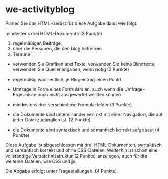 # we-activityblog

Planen Sie das HTML-Gerüst für diese Aufgabe dann wie folgt:

mindestens drei HTML-Dokumente (3 Punkte)
1. regelmäßigen Beiträge, 
2. über die Personen, die den blog betreiben
3. Termine

- verwenden Sie Grafiken und Texte, verwenden Sie keine Blindtexte, verwenden Sie Quellenangaben, wenn nötig (3 Punkte)
 
- regelmäßig wöchentlich, je Blogeintrag einen Punkt

- Umfrage in Form eines Formulars an, auch wenn die Umfrage-Ergebnisse noch nicht ausgewertet werden können. 
- mindestens drei verschiedene Formularfelder (3 Punkte)

- die Dokumente sind untereinander verlinkt mit einer Navigation, die auf jeder Datei zugänglich ist. (2 Punkte)

- die Dokumente sind syntaktisch und semantisch korrekt aufgebaut (4 Punkte)


Diese Aufgabe ist abgeschlossen mit drei HTML-Dokumenten, syntaktisch und semantisch korrekt und ohne CSS-Dateien. 
Weiterhin ist schon eine vollständige Verzeichnisstruktur (2 Punkte) anzulegen, auch für die weiteren Dateien, wie CSS und js.

Die Abgabe erfolgt unter Fragestellungen. (4 Punkte).
